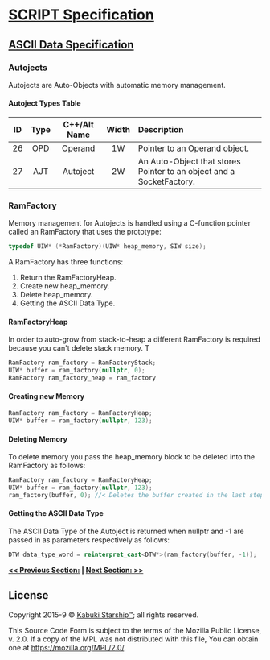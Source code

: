 # [SCRIPT Specification](../../readme.md)

## [ASCII Data Specification](../readme.md)

### Autojects

Autojects are Auto-Objects with automatic memory management.

#### Autoject Types Table

| ID | Type | C++/Alt Name | Width | Description |
|:--:|:----:|:------------:|:-----:|:------------|
| 26 | OPD  |   Operand    |  1W   | Pointer to an Operand object. |
| 27 | AJT  |   Autoject   |  2W   | An Auto-Object that stores Pointer to an object and a SocketFactory. |


### RamFactory

Memory management for Autojects is handled using a C-function pointer called an RamFactory that uses the prototype:

```C++
typedef UIW* (*RamFactory)(UIW* heap_memory, SIW size);
```

A RamFactory has three functions:

1. Return the RamFactoryHeap.
2. Create new heap_memory.
3. Delete heap_memory.
4. Getting the ASCII Data Type.

#### RamFactoryHeap

In order to auto-grow from stack-to-heap a different RamFactory is required because you can't delete stack memory. T

```C++
RamFactory ram_factory = RamFactoryStack;
UIW* buffer = ram_factory(nullptr, 0);
RamFactory ram_factory_heap = ram_factory
```

#### Creating new Memory

```C++
RamFactory ram_factory = RamFactoryHeap;
UIW* buffer = ram_factory(nullptr, 123);
```

#### Deleting Memory

To delete memory you pass the heap_memory block to be deleted into the RamFactory as follows:

```C++
RamFactory ram_factory = RamFactoryHeap;
UIW* buffer = ram_factory(nullptr, 123);
ram_factory(buffer, 0); //< Deletes the buffer created in the last step.
```

#### Getting the ASCII Data Type

The ASCII Data Type of the Autoject is returned when nullptr and -1 are passed in as parameters respectively as follows:

```C++
DTW data_type_word = reinterpret_cast<DTW*>(ram_factory(buffer, -1));
```

**[<< Previous Section:](./.md) | [Next Section: >>](./.md)**

## License

Copyright 2015-9 © [Kabuki Starship™](https://kabukistarship.com); all rights reserved.

This Source Code Form is subject to the terms of the Mozilla Public License, v. 2.0. If a copy of the MPL was not distributed with this file, You can obtain one at <https://mozilla.org/MPL/2.0/>.
